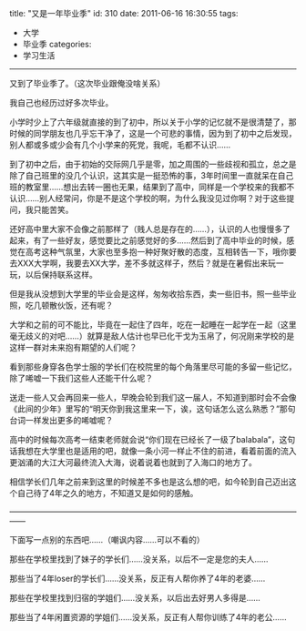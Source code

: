 title: "又是一年毕业季"
id: 310
date: 2011-06-16 16:30:55
tags: 
- 大学
- 毕业季
categories: 
- 学习生活
---

又到了毕业季了。（这次毕业跟俺没啥关系）

我自己也经历过好多次毕业。<!--more-->

小学时少上了六年级就直接的到了初中，所以关于小学的记忆就不是很清楚了，那时候的同学朋友也几乎忘干净了，这是一个可悲的事情，因为到了初中之后发现，别人都或多或少会有几个小学来的死党，我呢，毛都不认识……

到了初中之后，由于初始的交际网几乎是零，加之周围的一些歧视和孤立，总之是除了自己班里的没几个认识，这其实是一挺恐怖的事，3年时间里一直就呆在自己班的教室里……想出去转一圈也无果，结果到了高中，同样是一个学校来的我都不认识……别人经常问，你是不是这个学校的啊，为什么我没见过你啊？对于这些提问，我只能苦笑。

还好高中里大家不会像之前那样了（贱人总是存在的……），认识的人也慢慢多了起来，有了一些好友，感觉要比之前感觉好的多……然后到了高中毕业的时候，感觉在高考这种气氛里，大家也至多抱一种好聚好散的态度，互相转告一下，哦你要去XXX大学啊，我要去XX大学，差不多就这样子，然后？就是在暑假出来玩一玩，以后保持联系这样。

但是我从没想到大学里的毕业会是这样，匆匆收拾东西，卖一些旧书，照一些毕业照，吃几顿散伙饭，还有呢？

大学和之前的可不能比，毕竟在一起住了四年，吃在一起睡在一起学在一起（这里毫无歧义的对吧……）就算是敌人估计也早已化干戈为玉帛了，何况刚来学校的是这样一群对未来抱有期望的人们呢？

看到那些身穿各色学士服的学长们在校院里的每个角落里尽可能的多留一些记忆，除了唏嘘一下我们这些人还能干什么呢？

送走一些人又会再回来一些人，早晚会轮到我们这一届人，不知道到那时会不会像《此间的少年》里写的“明天你到我这里来一下，诶，这句话怎么这么熟悉？”那句台词一样发出更多的唏嘘呢？

高中的时候每次高考一结束老师就会说“你们现在已经长了一级了balabala”，这句话我想在大学里也是适用的吧，就像一条小河一样止不住的前进，看着前面的流入更汹涌的大江大河最终流入大海，说着说着也就到了入海口的地方了。

相信学长们几年之前来到这里的时候差不多也是这么想的吧，如今轮到自己迈出这个自己待了4年之久的地方，不知道又是如何的感触。

——————————————————————————————————————

下面写一点别的东西吧……（嘲讽内容……可以不看的）

那些在学校里找到了妹子的学长们……没关系，以后不一定是您的夫人……

那些当了4年loser的学长们……没关系，反正有人帮你养了4年的老婆……

那些在学校里找到归宿的学姐们……没关系，以后出去好男人多得是……

那些当了4年闲置资源的学姐们……没关系，反正有人帮你训练了4年的老公……